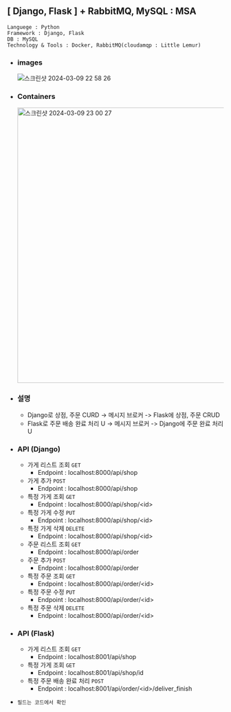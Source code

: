 <h2>[ Django, Flask ] + RabbitMQ, MySQL : MSA</h2>

`Languege : Python`<br>
`Framework : Django, Flask`<br>
`DB : MySQL`<br>
`Technology & Tools : Docker, RabbitMQ(cloudamqp : Little Lemur)`

- ### images<br>
  ![스크린샷 2024-03-09 22 58 26](https://github.com/6eom9eun/msaStudy/assets/104510730/9bd79e44-8d34-4f86-9f5b-549d4039cfa7)

- ### Containers<br>
  <img width="641" alt="스크린샷 2024-03-09 23 00 27" src="https://github.com/6eom9eun/msaStudy/assets/104510730/e250d922-785c-45ea-bd90-898da36da4e1">
  
- ### 설명<br>
   - Django로 상점, 주문 CURD -> 메시지 브로커 -> Flask에 상점, 주문 CRUD
   - Flask로 주문 배송 완료 처리 U -> 메시지 브로커 -> Django에 주문 완료 처리 U

- ### API (Django)<br>
  - 가게 리스트 조회 `GET`
    - Endpoint : localhost:8000/api/shop
  - 가게 추가 `POST`
    - Endpoint : localhost:8000/api/shop
  - 특정 가게 조회 `GET`
    - Endpoint : localhost:8000/api/shop/\<id>
  - 특정 가게 수정 `PUT`
    - Endpoint : localhost:8000/api/shop/\<id>
  - 특정 가게 삭제 `DELETE`
    - Endpoint : localhost:8000/api/shop/\<id>
  - 주문 리스트 조회 `GET`
    - Endpoint : localhost:8000/api/order
  - 주문 추가 `POST`
    - Endpoint : localhost:8000/api/order
  - 특정 주문 조회 `GET`
    - Endpoint : localhost:8000/api/order/\<id>
  - 특정 주문 수정 `PUT`
    - Endpoint : localhost:8000/api/order/\<id>
  - 특정 주문 삭제 `DELETE`
    - Endpoint : localhost:8000/api/order/\<id>
- ### API (Flask)<br>
  - 가게 리스트 조회 `GET`
    - Endpoint : localhost:8001/api/shop
  - 특정 가게 조회 `GET`
    - Endpoint : localhost:8001/api/shop/id
  - 특정 주문 배송 완료 처리 `POST`
    - Endpoint : localhost:8001/api/order/\<id>/deliver_finish
- `필드는 코드에서 확인`
